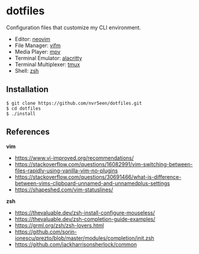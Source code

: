 # dotfiles

Configuration files that customize my CLI environment.

+ Editor: [neovim](https://neovim.io/)
+ File Manager: [vifm](https://vifm.info/)
+ Media Player: [mpv](https://mpv.io/)
+ Terminal Emulator: [alacritty](https://github.com/alacritty/alacritty)
+ Terminal Multiplexer: [tmux](https://github.com/tmux/tmux/wiki/)
+ Shell: [zsh](https://zsh.org/)

## Installation

```
$ git clone https://github.com/nvr5een/dotfiles.git
$ cd dotfiles
$ ./install
```

## References

**vim**

* https://www.vi-improved.org/recommendations/
* https://stackoverflow.com/questions/16082991/vim-switching-between-files-rapidly-using-vanilla-vim-no-plugins
* https://stackoverflow.com/questions/30691466/what-is-difference-between-vims-clipboard-unnamed-and-unnamedplus-settings
* https://shapeshed.com/vim-statuslines/

**zsh**

* https://thevaluable.dev/zsh-install-configure-mouseless/
* https://thevaluable.dev/zsh-completion-guide-examples/
* https://grml.org/zsh/zsh-lovers.html
* https://github.com/sorin-ionescu/prezto/blob/master/modules/completion/init.zsh
* https://github.com/jackharrisonsherlock/common

